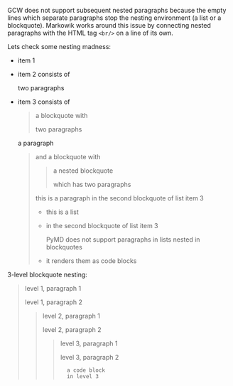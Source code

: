 GCW does not support subsequent nested paragraphs because the empty lines which
separate paragraphs stop the nesting environment (a list or a blockquote).
Markowik works around this issue by connecting nested paragraphs with the HTML
tag `<br/>` on a line of its own.

Lets check some nesting madness:

-   item 1
-   item 2 consists of

    two paragraphs

-   item 3 consists of

    > a blockquote with
    >
    > two paragraphs
    
    a paragraph
    
    > and a blockquote with
    >
    >   > a nested blockquote
    >   >
    >   > which has two paragraphs
    >
    > this is a paragraph in the second blockquote of list item 3
    >
    >   -   this is a list
    >   -   in the second blockquote of list item 3
    >
    >       PyMD does not support paragraphs in lists nested in blockquotes
    >
    >   -   it renders them as code blocks

3-level blockquote nesting:

>   level 1, paragraph 1
>
>   level 1, paragraph 2
>
>   >   level 2, paragraph 1
>   >
>   >   level 2, paragraph 2
>   >
>   >   >   level 3, paragraph 1
>   >   >
>   >   >   level 3, paragraph 2
>   >   >
>   >   >       a code block
>   >   >       in level 3

